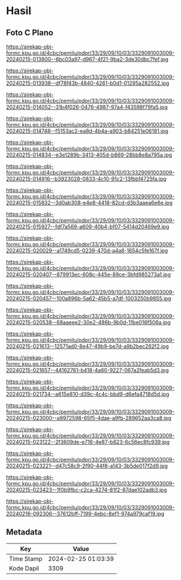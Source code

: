 # Hasil

## Foto C Plano

https://sirekap-obj-formc.kpu.go.id/4cbc/pemilu/pdpr/33/29/09/10/03/3329091003009-20240215-013800--6bc03a97-d967-4f21-9ba2-3de30dbc7fef.jpg

https://sirekap-obj-formc.kpu.go.id/4cbc/pemilu/pdpr/33/29/09/10/03/3329091003009-20240215-013938--df78f43b-4840-4261-b0d1-01295a282552.jpg

https://sirekap-obj-formc.kpu.go.id/4cbc/pemilu/pdpr/33/29/09/10/03/3329091003009-20240215-014052--31b4f026-0476-4987-97a4-f43598f79fa5.jpg

https://sirekap-obj-formc.kpu.go.id/4cbc/pemilu/pdpr/33/29/09/10/03/3329091003009-20240215-014748--f5153ac2-ea8d-4b4a-a903-b84251e06181.jpg

https://sirekap-obj-formc.kpu.go.id/4cbc/pemilu/pdpr/33/29/09/10/03/3329091003009-20240215-014834--e3e1289b-3413-405d-b869-28bb8e8a795a.jpg

https://sirekap-obj-formc.kpu.go.id/4cbc/pemilu/pdpr/33/29/09/10/03/3329091003009-20240215-014916--b3923028-0833-4c10-91c2-13fbbf4725fa.jpg

https://sirekap-obj-formc.kpu.go.id/4cbc/pemilu/pdpr/33/29/09/10/03/3329091003009-20240215-015832--3d0ab308-e4e8-4418-82cd-d3b3aaea6e6e.jpg

https://sirekap-obj-formc.kpu.go.id/4cbc/pemilu/pdpr/33/29/09/10/03/3329091003009-20240215-015927--fdf7a569-a609-40b4-bf07-5414d20469e9.jpg

https://sirekap-obj-formc.kpu.go.id/4cbc/pemilu/pdpr/33/29/09/10/03/3329091003009-20240215-020029--a1749cd5-0239-470d-a4a8-1654c5fe167f.jpg

https://sirekap-obj-formc.kpu.go.id/4cbc/pemilu/pdpr/33/29/09/10/03/3329091003009-20240215-020407--879913ec-608c-445e-89ce-3bfd985273a1.jpg

https://sirekap-obj-formc.kpu.go.id/4cbc/pemilu/pdpr/33/29/09/10/03/3329091003009-20240215-020457--100a896b-5a62-45b5-a7df-1003250b9855.jpg

https://sirekap-obj-formc.kpu.go.id/4cbc/pemilu/pdpr/33/29/09/10/03/3329091003009-20240215-020538--68aaeee2-30e2-486b-9b0d-11be016f506a.jpg

https://sirekap-obj-formc.kpu.go.id/4cbc/pemilu/pdpr/33/29/09/10/03/3329091003009-20240215-021613--12571ad0-8e47-49b9-be7d-a9b2bec262f2.jpg

https://sirekap-obj-formc.kpu.go.id/4cbc/pemilu/pdpr/33/29/09/10/03/3329091003009-20240215-021657--44162761-b418-4a60-9227-067a2feab5d3.jpg

https://sirekap-obj-formc.kpu.go.id/4cbc/pemilu/pdpr/33/29/09/10/03/3329091003009-20240215-021734--a615e810-d39c-4c4c-bbd9-d6efa4718d5d.jpg

https://sirekap-obj-formc.kpu.go.id/4cbc/pemilu/pdpr/33/29/09/10/03/3329091003009-20240215-023000--a9972598-65f5-4dae-a9fb-289652aa3ca8.jpg

https://sirekap-obj-formc.kpu.go.id/4cbc/pemilu/pdpr/33/29/09/10/03/3329091003009-20240215-023122--2f3609de-e716-4e87-b823-6c56ec8fc939.jpg

https://sirekap-obj-formc.kpu.go.id/4cbc/pemilu/pdpr/33/29/09/10/03/3329091003009-20240215-023221--d47c58c9-2f90-44f8-a143-3b5de017f2d9.jpg

https://sirekap-obj-formc.kpu.go.id/4cbc/pemilu/pdpr/33/29/09/10/03/3329091003009-20240215-023423--1f0b9fbc-c2ca-4274-81f2-87dae102adb3.jpg

https://sirekap-obj-formc.kpu.go.id/4cbc/pemilu/pdpr/33/29/09/10/03/3329091003009-20240216-092306--37612bff-7199-4ebc-8ef1-974a979caf19.jpg


## Metadata

| Key        | Value               |
| ---------- | ------------------- |
| Time Stamp | 2024-02-25 01:03:39 |
| Kode Dapil | 3309                |



